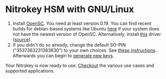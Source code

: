 # Nitrokey HSM with GNU/Linux

1. Install [OpenSC](https://github.com/OpenSC/OpenSC/wiki). You need at least version 0.19. You can find recent builds for debian-based systems like Ubuntu [here](https://github.com/Nitrokey/opensc-build) if your system does not have the newest version of OpenSC. Alternatively, install [this](www.cardcontact.de/download/sc-hsm-starterkit.zip) driver ([source](https://github.com/CardContact/sc-hsm-embedded)).
2. If you didn't do so already, change the default SO-PIN ("3537363231383830") to your own choices. See [these instructions](https://github.com/OpenSC/OpenSC/wiki/SmartCardHSM#initialize-the-device). Afterwards you can begin to [generate new keys](https://github.com/OpenSC/OpenSC/wiki/SmartCardHSM#generate-key-pair).

Your Nitrokey is now ready to use. [Checkout](https://www.nitrokey.com/documentation/applications) the various use cases and supported applications.